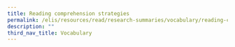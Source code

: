 ```yaml
---
title: Reading comprehension strategies
permalink: /elis/resources/read/research-summaries/vocabulary/reading-comprehension-strategies/
description: ""
third_nav_title: Vocabulary
---
```

